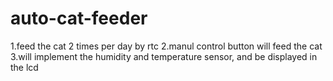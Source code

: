 # auto-cat-feeder
1.feed the cat 2 times per day by rtc
2.manul control button will feed the cat
3.will implement the humidity and temperature sensor, and be displayed in the lcd
